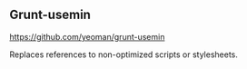 ## Grunt-usemin

https://github.com/yeoman/grunt-usemin

Replaces references to non-optimized scripts or stylesheets.
